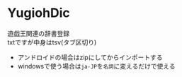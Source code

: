 # YugiohDic
遊戯王関連の辞書登録  
txtですが中身はtsv(タブ区切り)

- アンドロイドの場合はzipにしてからインポートする
- windowsで使う場合は`ja-JP`を`名詞`に変えるだけで使える